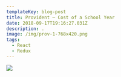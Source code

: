 ```yaml
---
templateKey: blog-post
title: Provident – Cost of a School Year
date: 2018-09-17T19:16:27.031Z
description: . 
image: /img/prov-1-768x420.png
tags:
  - React
  - Redux
---
```

![](/img/prov-1-768x420.png)
